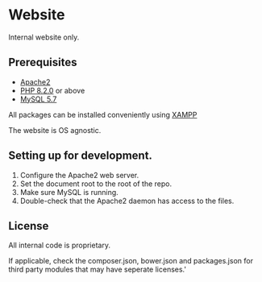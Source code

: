 Website
=================================

Internal website only.

Prerequisites
------------

*  [Apache2][1]
*  [PHP 8.2.0][2] or above
*  [MySQL 5.7][3]

All packages can be installed conveniently using [XAMPP][4]

The website is OS agnostic.

Setting up for development.
------------

1.  Configure the Apache2 web server.
2.  Set the document root to the root of the repo.
3.  Make sure MySQL is running.
4.  Double-check that the Apache2 daemon has access to the files.

License
-------

All internal code is proprietary.

If applicable, check the composer.json, bower.json and packages.json for third party modules that may have seperate licenses.'

[1]: https://httpd.apache.org/ "Apache2"
[2]: http://us1.php.net/downloads.php "PHP 8.2.x"
[3]: https://www.mysql.com/downloads/ "MySQL 5.7"
[4]: https://www.apachefriends.org/index.html "XAMPP"

